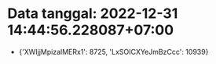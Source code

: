 # Data tanggal: 2022-12-31 14:44:56.228087+07:00

* {'XWIjjMpizalMERx1': 8725, 'LxSOICXYeJmBzCcc': 10939}
